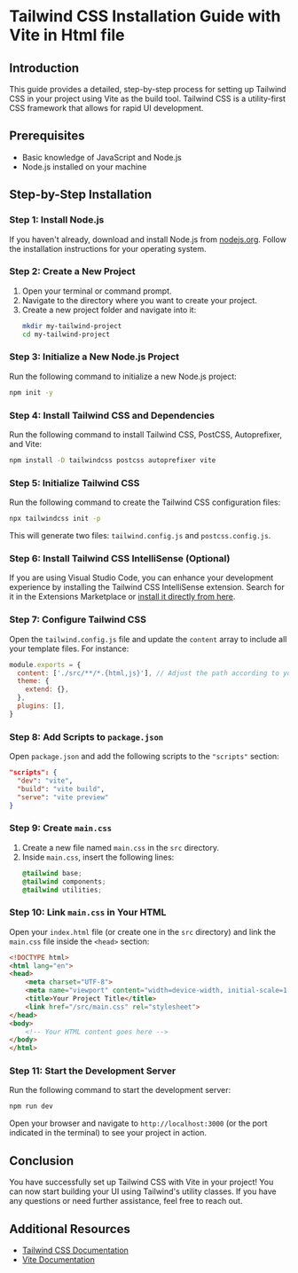 # Tailwind CSS Installation Guide with Vite in Html file 

## Introduction
This guide provides a detailed, step-by-step process for setting up Tailwind CSS in your project using Vite as the build tool. Tailwind CSS is a utility-first CSS framework that allows for rapid UI development.

## Prerequisites
- Basic knowledge of JavaScript and Node.js
- Node.js installed on your machine

## Step-by-Step Installation

### Step 1: Install Node.js
If you haven't already, download and install Node.js from [nodejs.org](https://nodejs.org/). Follow the installation instructions for your operating system.

### Step 2: Create a New Project
1. Open your terminal or command prompt.
2. Navigate to the directory where you want to create your project.
3. Create a new project folder and navigate into it:
   ```bash
   mkdir my-tailwind-project
   cd my-tailwind-project
   ```

### Step 3: Initialize a New Node.js Project
Run the following command to initialize a new Node.js project:
```bash
npm init -y
```

### Step 4: Install Tailwind CSS and Dependencies
Run the following command to install Tailwind CSS, PostCSS, Autoprefixer, and Vite:
```bash
npm install -D tailwindcss postcss autoprefixer vite
```

### Step 5: Initialize Tailwind CSS
Run the following command to create the Tailwind CSS configuration files:
```bash
npx tailwindcss init -p
```
This will generate two files: `tailwind.config.js` and `postcss.config.js`.

### Step 6: Install Tailwind CSS IntelliSense (Optional)
If you are using Visual Studio Code, you can enhance your development experience by installing the Tailwind CSS IntelliSense extension. Search for it in the Extensions Marketplace or [install it directly from here](https://marketplace.visualstudio.com/items?itemName=BradCornford.TailwindCSSIntelliSense).

### Step 7: Configure Tailwind CSS
Open the `tailwind.config.js` file and update the `content` array to include all your template files. For instance:
```javascript
module.exports = {
  content: ['./src/**/*.{html,js}'], // Adjust the path according to your project structure.
  theme: {
    extend: {},
  },
  plugins: [],
}
```

### Step 8: Add Scripts to `package.json`
Open `package.json` and add the following scripts to the `"scripts"` section:
```json
"scripts": {
  "dev": "vite",
  "build": "vite build",
  "serve": "vite preview"
}
```

### Step 9: Create `main.css`
1. Create a new file named `main.css` in the `src` directory.
2. Inside `main.css`, insert the following lines:
   ```css
   @tailwind base;
   @tailwind components;
   @tailwind utilities;
   ```

### Step 10: Link `main.css` in Your HTML
Open your `index.html` file (or create one in the `src` directory) and link the `main.css` file inside the `<head>` section:
```html
<!DOCTYPE html>
<html lang="en">
<head>
    <meta charset="UTF-8">
    <meta name="viewport" content="width=device-width, initial-scale=1.0">
    <title>Your Project Title</title>
    <link href="/src/main.css" rel="stylesheet">
</head>
<body>
    <!-- Your HTML content goes here -->
</body>
</html>
```

### Step 11: Start the Development Server
Run the following command to start the development server:
```bash
npm run dev
```
Open your browser and navigate to `http://localhost:3000` (or the port indicated in the terminal) to see your project in action.

## Conclusion
You have successfully set up Tailwind CSS with Vite in your project! You can now start building your UI using Tailwind's utility classes. If you have any questions or need further assistance, feel free to reach out.

## Additional Resources
- [Tailwind CSS Documentation](https://tailwindcss.com/docs)
- [Vite Documentation](https://vitejs.dev/)

